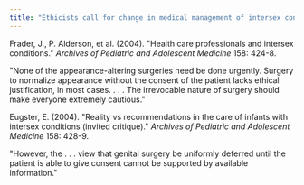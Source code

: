 ```yaml
---
title: "Ethicists call for change in medical management of intersex conditions"
---
```


Frader, J., P. Alderson, et al. (2004). "Health care professionals and intersex conditions." _Archives of Pediatric and Adolescent Medicine_ 158: 424-8.  
  
"None of the appearance-altering surgeries need be done urgently. Surgery to normalize appearance without the consent of the patient lacks ethical justification, in most cases. . . . The irrevocable nature of surgery should make everyone extremely cautious."  
  
Eugster, E. (2004). "Reality vs recommendations in the care of infants with intersex conditions (invited critique)." _Archives of Pediatric and Adolescent Medicine_ 158: 428-9.  
  
"However, the . . . view that genital surgery be uniformly deferred until the patient is able to give consent cannot be supported by available information."